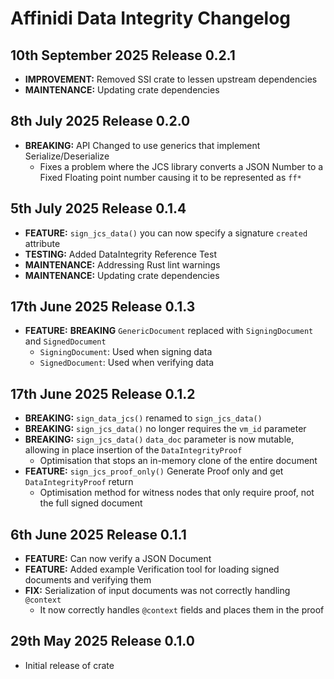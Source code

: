 # Affinidi Data Integrity Changelog

## 10th September 2025 Release 0.2.1

* **IMPROVEMENT:** Removed SSI crate to lessen upstream dependencies
* **MAINTENANCE:** Updating crate dependencies

## 8th July 2025 Release 0.2.0

* **BREAKING:** API Changed to use generics that implement Serialize/Deserialize
  * Fixes a problem where the JCS library converts a JSON Number to a Fixed Floating
  point number causing it to be represented as `ff*`

## 5th July 2025 Release 0.1.4

* **FEATURE:** `sign_jcs_data()` you can now specify a signature `created` attribute
* **TESTING:** Added DataIntegrity Reference Test
* **MAINTENANCE:** Addressing Rust lint warnings
* **MAINTENANCE:** Updating crate dependencies

## 17th June 2025 Release 0.1.3

* **FEATURE:** **BREAKING** `GenericDocument` replaced with `SigningDocument` and
`SignedDocument`
  * `SigningDocument`: Used when signing  data
  * `SignedDocument`: Used when verifying data

## 17th June 2025 Release 0.1.2

* **BREAKING:** `sign_data_jcs()` renamed to `sign_jcs_data()`
* **BREAKING:** `sign_jcs_data()` no longer requires the  `vm_id` parameter
* **BREAKING:** `sign_jcs_data()` `data_doc` parameter is now mutable, allowing
in place insertion of the `DataIntegrityProof`
  * Optimisation that stops an in-memory clone of the entire document
* **FEATURE:** `sign_jcs_proof_only()` Generate Proof only and get `DataIntegrityProof`
return
  * Optimisation method for witness nodes that only require proof, not the full
  signed document

## 6th June 2025 Release 0.1.1

* **FEATURE:** Can now verify a JSON Document
* **FEATURE:** Added example Verification tool for loading signed documents and
verifying them
* **FIX:** Serialization of input documents was not correctly handling `@context`
  * It now correctly handles `@context` fields and places them in the proof

## 29th May 2025 Release 0.1.0

* Initial release of crate
